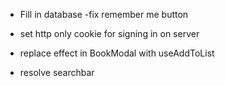 


- Fill in database
-fix remember me button





- set http only cookie for signing in on server



- replace effect in  BookModal with useAddToList
- resolve searchbar





